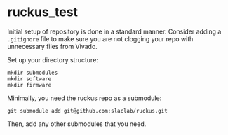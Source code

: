 # ruckus_test


Initial setup of repository is done in a standard manner.  Consider adding 
a `.gitignore` file to make sure you are not clogging your repo with unnecessary files 
from Vivado.   

Set up your directory structure: 

```
mkdir submodules
mkdir software
mkdir firmware
```

Minimally, you need the ruckus repo as a submodule:

`git submodule add git@github.com:slaclab/ruckus.git`

Then, add any other submodules that you need. 

